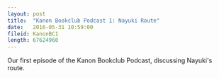 ```yaml
---
layout: post
title:  "Kanon Bookclub Podcast 1: Nayuki Route"
date:   2016-05-31 10:59:00
fileid: KanonBC1
length: 67624960
---
```


Our first episode of the Kanon Bookclub Podcast, discussing Nayuki's route.
